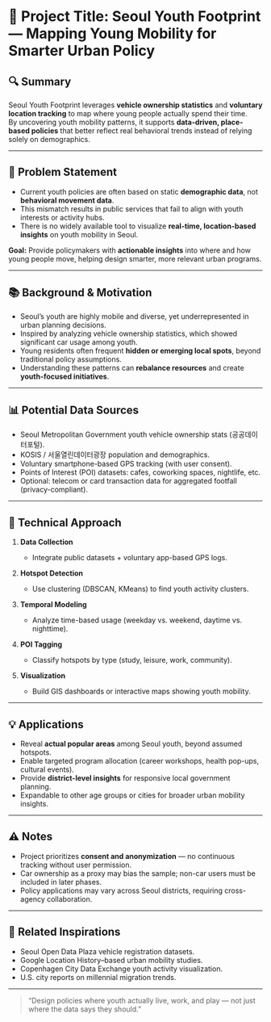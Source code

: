 # 🧠 Project Title: Seoul Youth Footprint — Mapping Young Mobility for Smarter Urban Policy

## 🔍 Summary
Seoul Youth Footprint leverages **vehicle ownership statistics** and **voluntary location tracking** to map where young people actually spend their time.  
By uncovering youth mobility patterns, it supports **data-driven, place-based policies** that better reflect real behavioral trends instead of relying solely on demographics.

---

## 🎯 Problem Statement
- Current youth policies are often based on static **demographic data**, not **behavioral movement data**.  
- This mismatch results in public services that fail to align with youth interests or activity hubs.  
- There is no widely available tool to visualize **real-time, location-based insights** on youth mobility in Seoul.  

**Goal:** Provide policymakers with **actionable insights** into where and how young people move, helping design smarter, more relevant urban programs.

---

## 📚 Background & Motivation
- Seoul’s youth are highly mobile and diverse, yet underrepresented in urban planning decisions.  
- Inspired by analyzing vehicle ownership statistics, which showed significant car usage among youth.  
- Young residents often frequent **hidden or emerging local spots**, beyond traditional policy assumptions.  
- Understanding these patterns can **rebalance resources** and create **youth-focused initiatives**.  

---

## 📊 Potential Data Sources
- Seoul Metropolitan Government youth vehicle ownership stats (공공데이터포털).  
- KOSIS / 서울열린데이터광장 population and demographics.  
- Voluntary smartphone-based GPS tracking (with user consent).  
- Points of Interest (POI) datasets: cafes, coworking spaces, nightlife, etc.  
- Optional: telecom or card transaction data for aggregated footfall (privacy-compliant).  

---

## 🧪 Technical Approach
1. **Data Collection**  
   - Integrate public datasets + voluntary app-based GPS logs.  

2. **Hotspot Detection**  
   - Use clustering (DBSCAN, KMeans) to find youth activity clusters.  

3. **Temporal Modeling**  
   - Analyze time-based usage (weekday vs. weekend, daytime vs. nighttime).  

4. **POI Tagging**  
   - Classify hotspots by type (study, leisure, work, community).  

5. **Visualization**  
   - Build GIS dashboards or interactive maps showing youth mobility.  

---

## 💡 Applications
- Reveal **actual popular areas** among Seoul youth, beyond assumed hotspots.  
- Enable targeted program allocation (career workshops, health pop-ups, cultural events).  
- Provide **district-level insights** for responsive local government planning.  
- Expandable to other age groups or cities for broader urban mobility insights.  

---

## ⚠️ Notes
- Project prioritizes **consent and anonymization** — no continuous tracking without user permission.  
- Car ownership as a proxy may bias the sample; non-car users must be included in later phases.  
- Policy applications may vary across Seoul districts, requiring cross-agency collaboration.  

---

## 🔗 Related Inspirations
- Seoul Open Data Plaza vehicle registration datasets.  
- Google Location History–based urban mobility studies.  
- Copenhagen City Data Exchange youth activity visualization.  
- U.S. city reports on millennial migration trends.  

---

> “Design policies where youth actually live, work, and play — not just where the data says they should.”
